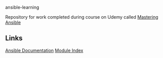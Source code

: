 ansible-learning

Repository for work completed during course on Udemy called [Mastering Ansible](https://www.udemy.com/course/mastering-ansible)

## Links

[Ansible Documentation](https://docs.ansible.com/ansible/2.9/index.html)
[Module Index](https://docs.ansible.com/ansible/2.9/modules/modules_by_category.html)

